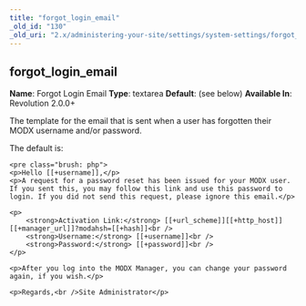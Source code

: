 ```yaml
---
title: "forgot_login_email"
_old_id: "130"
_old_uri: "2.x/administering-your-site/settings/system-settings/forgot_login_email"
---
```


## forgot\_login\_email

**Name**: Forgot Login Email 
**Type**: textarea 
**Default**: (see below) 
**Available In**: Revolution 2.0.0+

The template for the email that is sent when a user has forgotten their MODX username and/or password.

The default is:

```
<pre class="brush: php">
<p>Hello [[+username]],</p>
<p>A request for a password reset has been issued for your MODX user. If you sent this, you may follow this link and use this password to login. If you did not send this request, please ignore this email.</p>

<p>
    <strong>Activation Link:</strong> [[+url_scheme]][[+http_host]][[+manager_url]]?modahsh=[[+hash]]<br />
    <strong>Username:</strong> [[+username]]<br />
    <strong>Password:</strong> [[+password]]<br />
</p>

<p>After you log into the MODX Manager, you can change your password again, if you wish.</p>

<p>Regards,<br />Site Administrator</p>

```